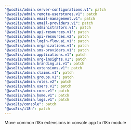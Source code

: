 ```yaml
---
"@wso2is/admin.server-configurations.v1": patch
"@wso2is/admin.remote-userstores.v1": patch
"@wso2is/admin.email-management.v1": patch
"@wso2is/admin.email-providers.v1": patch
"@wso2is/admin.administrators.v1": patch
"@wso2is/admin.api-resources.v1": patch
"@wso2is/admin.api-resources.v2": patch
"@wso2is/admin.login-flow.ai.v1": patch
"@wso2is/admin.organizations.v1": patch
"@wso2is/admin.sms-providers.v1": patch
"@wso2is/admin.applications.v1": patch
"@wso2is/admin.org-insights.v1": patch
"@wso2is/admin.branding.ai.v1": patch
"@wso2is/admin.extensions.v1": patch
"@wso2is/admin.claims.v1": patch
"@wso2is/admin.groups.v1": patch
"@wso2is/admin.roles.v2": patch
"@wso2is/admin.users.v1": patch
"@wso2is/admin.core.v1": patch
"@wso2is/admin.home.v1": patch
"@wso2is/admin.logs.v1": patch
"@wso2is/console": patch
"@wso2is/i18n": patch
---
```


Move common i18n extensions in console app to i18n module
